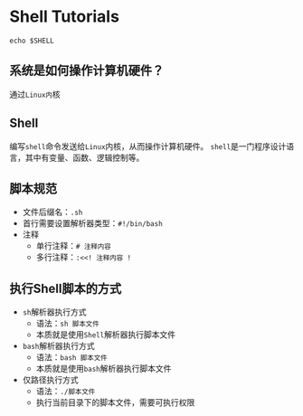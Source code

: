 # Shell Tutorials

```
echo $SHELL
```

## 系统是如何操作计算机硬件？
通过`Linux内`核


## Shell
编写`shell`命令发送给`Linux`内核，从而操作计算机硬件。
`shell`是一门程序设计语言，其中有变量、函数、逻辑控制等。


## 脚本规范
* 文件后缀名：`.sh`
* 首行需要设置解析器类型：`#!/bin/bash`
* 注释
    * 单行注释：`# 注释内容`
    * 多行注释：`:<<! 注释内容 !`


## 执行Shell脚本的方式
* `sh`解析器执行方式
    * 语法：`sh 脚本文件`
    * 本质就是使用`Shell`解析器执行脚本文件
* `bash`解析器执行方式
    * 语法：`bash 脚本文件`
    * 本质就是使用`bash`解析器执行脚本文件
* 仅路径执行方式
    * 语法：`./脚本文件`
    * 执行当前目录下的脚本文件，需要可执行权限


